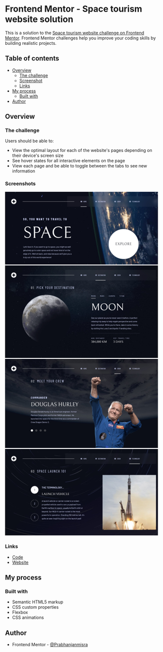 # Frontend Mentor - Space tourism website solution

This is a solution to the [Space tourism website challenge on Frontend Mentor](https://www.frontendmentor.io/challenges/space-tourism-multipage-website-gRWj1URZ3). Frontend Mentor challenges help you improve your coding skills by building realistic projects. 

## Table of contents

- [Overview](#overview)
  - [The challenge](#the-challenge)
  - [Screenshot](#screenshot)
  - [Links](#links)
- [My process](#my-process)
  - [Built with](#built-with)
- [Author](#author)


## Overview

### The challenge

Users should be able to:

- View the optimal layout for each of the website's pages depending on their device's screen size
- See hover states for all interactive elements on the page
- View each page and be able to toggle between the tabs to see new information

### Screenshots

![](./screenshots/screenshot1.jpg)
![](./screenshots/screenshot2.jpg)
![](./screenshots/screenshot3.jpg)
![](./screenshots/screenshot4.jpg)


### Links

 - [Code](https://github.com/Prabhanjanmisra/space-tourism)
 - [Website](https://prabhanjanmisra.github.io/space-tourism/)

## My process

### Built with

- Semantic HTML5 markup
- CSS custom properties
- Flexbox
- CSS animations



## Author

- Frontend Mentor - [@Prabhanjanmisra](https://www.frontendmentor.io/profile/Prabhanjanmisra)
